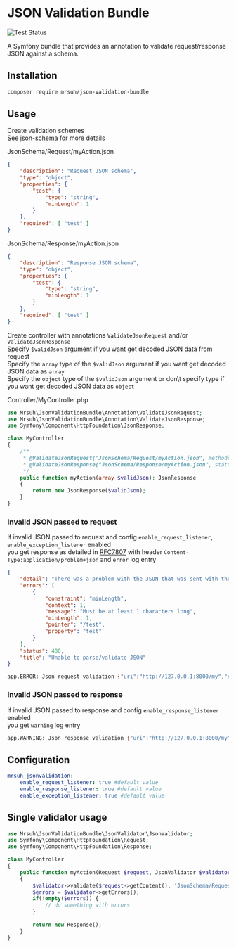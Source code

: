 # JSON Validation Bundle

![Test Status](https://github.com/mrsuh/json-validation-bundle/workflows/Tests/badge.svg)

A Symfony bundle that provides an annotation to validate request/response JSON against a schema.

## Installation

```bash
composer require mrsuh/json-validation-bundle
```

## Usage

Create validation schemes<br> 
See [json-schema](http://json-schema.org/) for more details<br>

JsonSchema/Request/myAction.json
```json
{
    "description": "Request JSON schema",
    "type": "object",
    "properties": {
        "test": {
            "type": "string",
            "minLength": 1
        }
    },
    "required": [ "test" ]
}
```

JsonSchema/Response/myAction.json
```json
{
    "description": "Response JSON schema",
    "type": "object",
    "properties": {
        "test": {
            "type": "string",
            "minLength": 1
        }
    },
    "required": [ "test" ]
}
```

Create controller with annotations `ValidateJsonRequest` and/or `ValidateJsonResponse`<br>
Specify `$validJson` argument if you want get decoded JSON data from request<br>
Specify the `array` type of the `$validJson` argument if you want get decoded JSON data as `array`<br>
Specify the `object` type of the `$validJson` argument or don\t specify type if you want get decoded JSON data as `object`

Controller/MyController.php
```php
use Mrsuh\JsonValidationBundle\Annotation\ValidateJsonRequest;
use Mrsuh\JsonValidationBundle\Annotation\ValidateJsonResponse;
use Symfony\Component\HttpFoundation\JsonResponse;

class MyController
{
    /**
     * @ValidateJsonRequest("JsonSchema/Request/myAction.json", methods={"POST"}, emptyIsValid=true)
     * @ValidateJsonResponse("JsonSchema/Response/myAction.json", statuses={"200"}, emptyIsValid=true)
     */
    public function myAction(array $validJson): JsonResponse
    {
        return new JsonResponse($validJson);
    }
}
```

### Invalid JSON passed to request
If invalid JSON passed to request and config `enable_request_listener`, `enable_exception_listener` enabled<br>
you get response as detailed in [RFC7807](https://tools.ietf.org/html/rfc7807) with header `Content-Type:application/problem+json` and `error` log entry

```json
{
    "detail": "There was a problem with the JSON that was sent with the request",
    "errors": [
        {
            "constraint": "minLength",
            "context": 1,
            "message": "Must be at least 1 characters long",
            "minLength": 1,
            "pointer": "/test",
            "property": "test"
        }
    ],
    "status": 400,
    "title": "Unable to parse/validate JSON"
}
```

```bash
app.ERROR: Json request validation {"uri":"http://127.0.0.1:8000/my","schemaPath":"JsonSchema/Request/myAction.json","errors":[{"property":"test","pointer":"/test","message":"Must be at least 1 characters long","constraint":"minLength","context":1,"minLength":1}]} []
```

### Invalid JSON passed to response
If invalid JSON passed to response and config `enable_response_listener` enabled<br> 
you get `warning` log entry

```bash
app.WARNING: Json response validation {"uri":"http://127.0.0.1:8000/my","schemaPath":"JsonSchema/Response/myAction.json","errors":[{"property":"test","pointer":"/test","message":"Must be at least 1 characters long","constraint":"minLength","context":1,"minLength":1}]} []
```

## Configuration

```yaml
mrsuh_jsonvalidation:
    enable_request_listener: true #default value
    enable_response_listener: true #default value
    enable_exception_listener: true #default value
```

## Single validator usage
```php
use Mrsuh\JsonValidationBundle\JsonValidator\JsonValidator;
use Symfony\Component\HttpFoundation\Request;
use Symfony\Component\HttpFoundation\Response;

class MyController
{
    public function myAction(Request $request, JsonValidator $validator): Response
    {
        $validator->validate($request->getContent(), 'JsonSchema/Request/myAction.json');
        $errors = $validator->getErrors();
        if(!empty($errors)) {
            // do something with errors
        }   
        
        return new Response();
    }
}
```